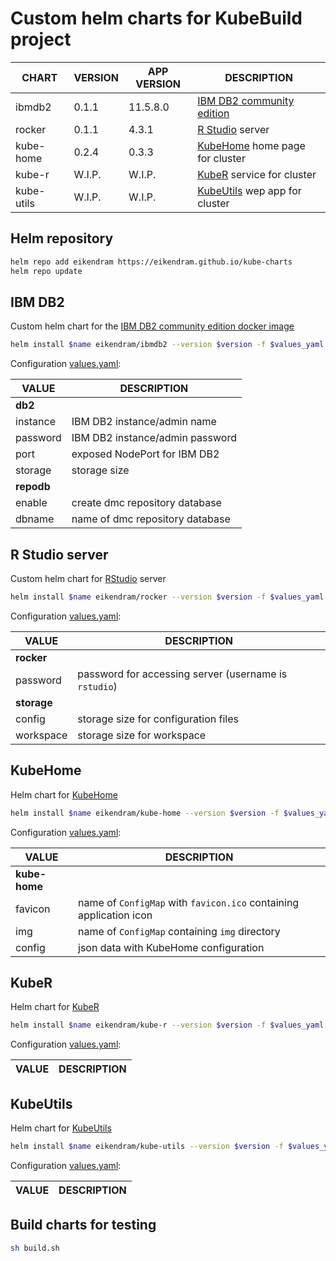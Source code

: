 # Custom helm charts for KubeBuild project 

| CHART      | VERSION | APP VERSION | DESCRIPTION
|------------|---------|-------------|---------------------
| ibmdb2     | 0.1.1   | 11.5.8.0    | [IBM DB2 community edition](https://hub.docker.com/r/ibmcom/db2/)
| rocker     | 0.1.1   | 4.3.1       | [R Studio](https://rocker-project.org/images/versioned/rstudio.html) server
| kube-home  | 0.2.4   | 0.3.3       | [KubeHome](https://github.com/EikenDram/kube-home) home page for cluster
| kube-r     | W.I.P.  | W.I.P.      | [KubeR](https://github.com/EikenDram/kube-r) service for cluster
| kube-utils | W.I.P.  | W.I.P.      | [KubeUtils](https://github.com/EikenDram/kube-utils) wep app for cluster

## Helm repository

```sh
helm repo add eikendram https://eikendram.github.io/kube-charts
helm repo update
```

## IBM DB2

Custom helm chart for the [IBM DB2 community edition docker image](https://hub.docker.com/r/ibmcom/db2/)

```sh
helm install $name eikendram/ibmdb2 --version $version -f $values_yaml --namespace $namespace --create-namespace
```

Configuration [values.yaml](charts/ibmdb2/values.yaml):

| VALUE      | DESCRIPTION
|------------|--------------------
| **db2**    |
| instance   | IBM DB2 instance/admin name
| password   | IBM DB2 instance/admin password
| port       | exposed NodePort for IBM DB2
| storage    | storage size
| **repodb** |
| enable     | create dmc repository database
| dbname     | name of dmc repository database

## R Studio server

Custom helm chart for [RStudio](https://rocker-project.org/images/versioned/rstudio.html) server

```sh
helm install $name eikendram/rocker --version $version -f $values_yaml --namespace $namespace --create-namespace
```

Configuration [values.yaml](charts/rocker/values.yaml):

| VALUE       | DESCRIPTION
|-------------|--------------------
| **rocker**  |
| password    | password for accessing server (username is `rstudio`)
| **storage** |
| config      | storage size for configuration files
| workspace   | storage size for workspace

## KubeHome

Helm chart for [KubeHome](https://github.com/EikenDram/kube-home)

```sh
helm install $name eikendram/kube-home --version $version -f $values_yaml --namespace $namespace --create-namespace
```

Configuration [values.yaml](charts/kube-home/values.yaml):

| VALUE         | DESCRIPTION
|---------------|--------------------
| **kube-home** |
| favicon       | name of `ConfigMap` with `favicon.ico` containing application icon
| img           | name of `ConfigMap` containing `img` directory
| config        | json data with KubeHome configuration

## KubeR

Helm chart for [KubeR](https://github.com/EikenDram/kube-r)

```sh
helm install $name eikendram/kube-r --version $version -f $values_yaml --namespace $namespace --create-namespace
```

Configuration [values.yaml](charts/kube-r/values.yaml):

| VALUE      | DESCRIPTION
|------------|--------------------

## KubeUtils

Helm chart for [KubeUtils](https://github.com/EikenDram/kube-utils)

```sh
helm install $name eikendram/kube-utils --version $version -f $values_yaml --namespace $namespace --create-namespace
```

Configuration [values.yaml](charts/kube-utils/values.yaml):

| VALUE      | DESCRIPTION
|------------|--------------------

## Build charts for testing

```sh
sh build.sh
```



